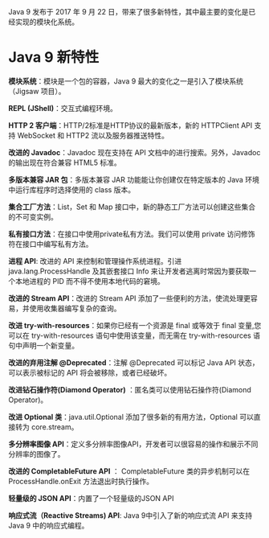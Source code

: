 Java 9 发布于 2017 年 9 月 22 日，带来了很多新特性，其中最主要的变化是已经实现的模块化系统。
# Java 9 新特性
**模块系统**：模块是一个包的容器，Java 9 最大的变化之一是引入了模块系统（Jigsaw 项目）。

**REPL (JShell)**：交互式编程环境。

**HTTP 2 客户端**：HTTP/2标准是HTTP协议的最新版本，新的 HTTPClient API 支持 WebSocket 和 HTTP2 流以及服务器推送特性。

**改进的 Javadoc**：Javadoc 现在支持在 API 文档中的进行搜索。另外，Javadoc 的输出现在符合兼容 HTML5 标准。

**多版本兼容 JAR 包**：多版本兼容 JAR 功能能让你创建仅在特定版本的 Java 环境中运行库程序时选择使用的 class 版本。

**集合工厂方法**：List，Set 和 Map 接口中，新的静态工厂方法可以创建这些集合的不可变实例。

**私有接口方法**：在接口中使用private私有方法。我们可以使用 private 访问修饰符在接口中编写私有方法。

**进程 API**: 改进的 API 来控制和管理操作系统进程。引进 java.lang.ProcessHandle 及其嵌套接口 Info 来让开发者逃离时常因为要获取一个本地进程的 PID 而不得不使用本地代码的窘境。

**改进的 Stream API**：改进的 Stream API 添加了一些便利的方法，使流处理更容易，并使用收集器编写复杂的查询。

**改进 try-with-resources**：如果你已经有一个资源是 final 或等效于 final 变量,您可以在 try-with-resources 语句中使用该变量，而无需在 try-with-resources 语句中声明一个新变量。

**改进的弃用注解 @Deprecated**：注解 @Deprecated 可以标记 Java API 状态，可以表示被标记的 API 将会被移除，或者已经破坏。

**改进钻石操作符(Diamond Operator)** ：匿名类可以使用钻石操作符(Diamond Operator)。

**改进 Optional 类**：java.util.Optional 添加了很多新的有用方法，Optional 可以直接转为 core.stream。

**多分辨率图像 API**：定义多分辨率图像API，开发者可以很容易的操作和展示不同分辨率的图像了。

**改进的 CompletableFuture API** ： CompletableFuture 类的异步机制可以在 ProcessHandle.onExit 方法退出时执行操作。

**轻量级的 JSON API**：内置了一个轻量级的JSON API

**响应式流（Reactive Streams) API**: Java 9中引入了新的响应式流 API 来支持 Java 9 中的响应式编程。